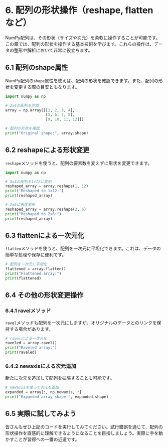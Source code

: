 # 6. 配列の形状操作（reshape, flatten など）

NumPy配列は、その形状（サイズや次元）を柔軟に操作することが可能です。この章では、配列の形状を操作する基本技術を学びます。これらの操作は、データの整形や解析において非常に役立ちます。

## 6.1 配列のshape属性

NumPy配列の`shape`属性を使えば、配列の形状を確認できます。また、配列の形状を変更する際の目安ともなります。

```python
import numpy as np

# 3x4の配列を作成
array = np.array([[1, 2, 3, 4], 
                  [5, 6, 7, 8], 
                  [9, 10, 11, 12]])

# 配列の形状を確認
print("Original shape:", array.shape)
```

## 6.2 reshapeによる形状変更

`reshape`メソッドを使うと、配列の要素数を変えずに形状を変更できます。

```python
import numpy as np

# 3x4の配列を1x12に変形
reshaped_array = array.reshape(1, 12)
print("Reshaped to 1x12:")
print(reshaped_array)

# 2x6に再度変形
reshaped_array = array.reshape(2, 6)
print("Reshaped to 2x6:")
print(reshaped_array)
```

## 6.3 flattenによる一次元化

`flatten`メソッドを使うと、配列を一次元に平坦化できます。これは、データの簡単な処理や保存に便利です。

```python
# 配列を一次元に平坦化
flattened = array.flatten()
print("Flattened array:")
print(flattened)
```

## 6.4 その他の形状変更操作

### 6.4.1 ravelメソッド

`ravel`メソッドも配列を一次元にしますが、オリジナルのデータとのリンクを保持する場合があります。

```python
# ravelによる一次元化
raveled = array.ravel()
print("Raveled array:")
print(raveled)
```

### 6.4.2 newaxisによる次元追加

新たに次元を追加して配列を拡張することも可能です。

```python
# newaxisを使って次元を追加
expanded = array[:, np.newaxis, :]
print("Expanded array shape:", expanded.shape)
```

## 6.5 実際に試してみよう

皆さんもぜひ上記のコードを実行してみてください。試行錯誤を通じて、配列の形状操作を直感的に理解できるようになることを目指しましょう。実際に手を動かすことが習得への一番の近道です。